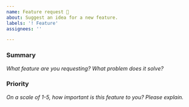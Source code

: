 ```yaml
---
name: Feature request 🌟
about: Suggest an idea for a new feature.
labels: '! Feature'
assignees: ''

---
```


<!--
👋 Hi, please open issues only for bug reports or feature requests. Make sure no one else else has already opened a similar issue.

If you need help or have questions about UIkit, there are few places to start:
   - Search our public documentation: https://getuikit.com/docs
   - Ask the community in the Discord chat: https://discord.gg/NEt4Pv7
   - Look for an answer on Stack Overflow: https://stackoverflow.com/questions/ask?tags=getuikit
-->

### Summary

*What feature are you requesting? What problem does it solve?*

### Priority

*On a scale of 1-5, how important is this feature to you? Please explain.*
